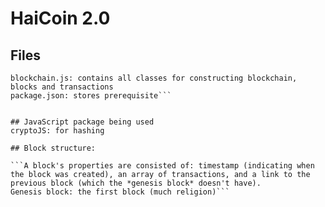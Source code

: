 # HaiCoin 2.0

## Files

```app.js: containts Express API that interacts with the blockchain
blockchain.js: contains all classes for constructing blockchain, blocks and transactions
package.json: stores prerequisite```


## JavaScript package being used
cryptoJS: for hashing

## Block structure:

```A block's properties are consisted of: timestamp (indicating when the block was created), an array of transactions, and a link to the previous block (which the *genesis block* doesn't have).
Genesis block: the first block (much religion)```
